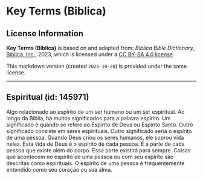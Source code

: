 # Key Terms (Biblica)

## License Information

**Key Terms (Biblica)** is based on and adapted from: _Biblica Bible Dictionary_, [Biblica, Inc.](https://www.biblica.com/), 2023, which is licensed under a [CC BY-SA 4.0 license](https://creativecommons.org/licenses/by-sa/4.0/legalcode.en).

This markdown version (created `2025-10-20`) is provided under the same license.



--------------------------------

## Espiritual (id: 145971)

Algo relacionado ao espírito de um ser humano ou um ser espiritual. Ao longo da Bíblia, há muitos significados para a palavra espírito. Um significado é quando se refere ao Espírito de Deus ou Espírito Santo. Outro significado consiste em seres espirituais. Outro significado seria o espírito de uma pessoa. Quando Deus criou os seres humanos, ele soprou vida neles. Esta vida de Deus é o espírito de cada pessoa. É a parte de cada pessoa que existe além do corpo. Essa parte existirá para sempre. Coisas que acontecem no espírito de uma pessoa ou com seu espírito são descritas como espirituais. O espírito de uma pessoa é frequentemente entendido como seu coração ou sua alma.



